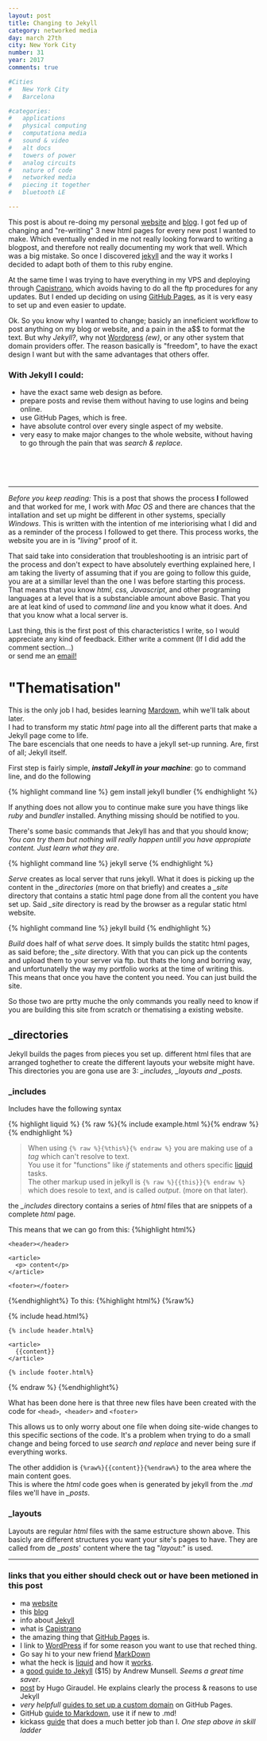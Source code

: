 ```yaml
---
layout: post
title: Changing to Jekyll
category: networked media
day: march 27th
city: New York City
number: 31
year: 2017
comments: true

#Cities
#	New York City
#	Barcelona

#categories:
#	applications
#	physical computing 
#	computationa media 
#	sound & video 
#	alt docs
#	towers of power 
#	analog circuits 
#	nature of code 
#	networked media
#	piecing it together
#	bluetooth LE

---
```


This post is about re-doing my personal [website][a1] and [blog][a2]. I got fed up of changing and "re-writing" 3 new html pages for every new post I wanted to make. Which eventually ended in me not really looking forward to writing a blogpost, and therefore not really documenting my work that well. Which was a big mistake. So once I discovered [jekyll][a3] and the way it works I decided to adapt both of them to this ruby engine.

At the same time I was trying to have everything in my VPS and deploying through [Capistrano][a4], which avoids having to do all the ftp procedures for any updates. But I ended up deciding on using [GitHub Pages][a5], as it is very easy to set up and even easier to update.

Ok. So you know why I wanted to change; basicly an inneficient workflow to post anything on my blog or website, and a pain in the a$$ to format the text. But why *Jekyll?*, why not [Wordpress](https://wordpress.com) *(ew)*, or any other system that domain providers offer. The reason basically is "freedom", to have the exact design I want but with the same advantages that others offer.

### With Jekyll I could: 
* have the exact same web design as before.
* prepare posts and revise them without having to use logins and being online.
* use GitHub Pages, which is free.
* have absolute control over every single aspect of my website.
* very easy to make major changes to the whole website, without having to go through the pain that was *search & replace*.
<br>
<br>
<br>

---

*Before you keep reading:* This is a post that shows the process **I** followed and that worked for me, I work with *Mac OS* and there are chances that the intallation and set up might be different in other systems, specially *Windows*. This is written with the intention of me interiorising what I did and as a reminder of the process I followed to get there. This process works, the website you are in is *"living"* proof of it. 

That said take into consideration that troubleshooting is an intrisic part of the process and don't expect to have absolutely everthing explained here, I am taking the liverty of assuming that if you are going to follow this guide, you are at a simillar level than the one I was before starting this process. That means that you know *html, css, Javascript*, and other programing languages at a level that is a substanciable amount above Basic. That you are at leat kind of used to *command line* and you know what it does. And that you know what a local server is.

Last thing, this is the first post of this characteristics I write, so I would appreciate any kind of feedback. Either write a comment (If I did add the comment section...)<br> or send me an <a href="mailto:grau@nyu.edu?Subject='Sup!" target="_top">email!</a>

# "Thematisation"

This is the only job I had, besides learning [Mardown][a6], whih we'll talk about later.<br> I had to transform my static *html* page into all the different parts that make a Jekyll page come to life.
<br>The bare escencials that one needs to have a jekyll set-up running. Are, first of all; Jekyll itself.

First step is fairly simple, ***install Jekyll in your machine***: go to command line, and do the following

{% highlight  command line %}
gem install jekyll bundler
{% endhighlight %}

If anything does not allow you to continue make sure you have things like *ruby* and *bundler* installed. Anything missing should be notified to you.

There's some basic commands that Jekyll has and that you should know; <br> *You can try them but nothing will really happen untill you have appropiate content. Just learn what they are*.

{% highlight  command line %} jekyll serve {% endhighlight %}

*Serve* creates as local server that runs jekyll. What it does is picking up the content in the *_directories* (more on that briefly) and creates a *_site* directory that contains a static html page done from all the content you have set up. Said *_site* directory is read by the browser as a regular static html website.

{% highlight  command line %} jekyll build {% endhighlight %}

*Build* does half of what *serve* does. It simply builds the statitc html pages, as said before; the *_site* directory. With that you can pick up the contents and upload them to your server via ftp. but thats the long and borring way, and unfortunatelly the way my portfolio works at the time of writing this. This means that once you have the content you need. You can just build the site.

So those two are prtty muche the only commands you really need to know if you are building this site from scratch or thematising a existing website.

## _directories

Jekyll builds the pages from pieces you set up. different html files that are arranged toghether to create the different layouts your website might have.
<br>This directories you are gona use are 3: *_includes, _layouts and _posts.*  

### _includes

Includes have the following syntax

{% highlight liquid %}
	{% raw %}{% include example.html %}{% endraw %}
{% endhighlight %}


> When using `{% raw %}{%this%}{% endraw %}` you are making use of a *tag* which can't resolve to text. <br>You use it for "functions" like *if* statements and others specific [liquid][a8] tasks. <br> The other markup used in jelkyll is `{% raw %}{{this}}{% endraw %}` which does resole to text, and is called *output*. (more on that later).

the *_includes* directory contains a series of *html* files that are snippets of a complete *html* page.

This means that we can go from this:
{%highlight html%}

<!doctype html>
<html lang="en">

  <head>
    <meta charset="utf-8">
    <title>The HTML5 Herald</title>
    <link rel="stylesheet" href="css/styles.css?v=1.0">
    <script src="js/scripts.js"></script>
  </head>

  <body>

    <header></header>

    <article>
      <p> content</p>
    </article>

    <footer></footer>

  </body>

</html>

{%endhighlight%}
To this:
{%highlight html%}
{%raw%}

<!doctype html>
<html lang="en">

  {% include head.html%} 

  <body>

    {% include header.html%}
  
    <article>
      {{content}}
    </article>

    {% include footer.html%}

  </body>

</html>
{% endraw %}
{%endhighlight%}

What has been done here is that three new files have been created with the code for `<head>`,` <header>` and `<footer>`

This allows us to only worry about one file when doing site-wide changes to this specific sections of the code. It's a problem when trying to do a small change and being forced to use *search and replace* and never being sure if everything works.

The other addidion is `{%raw%}{{content}}{%endraw%}` to the area where the main content goes. <br>This is where the *html* code goes when is generated by jekyll from the *.md* files we'll have in *_posts*.

### _layouts

Layouts are regular *html* files with the same estructure shown above. This basicly are different structures you want your site's pages to have. They are called from de *_posts*' content where the tag "*layout:*" is used.

---

### links that you either should check out or have been metioned in this post

* ma [website][a1]
* this [blog][a2]
* info about [Jekyll][a3]
* what is [Capistrano][a4]
* the amazing thing that [GitHub Pages][a5] is.
* I link to [WordPress](https://wordpress.com) if for some reason you want to use that reched thing.
* Go say hi to your new friend [MarkDown][a6]
* what the heck is [liquid][a7] and how it [works][a8].
* a [good guide to Jekyll](https://www.andrewmunsell.com/lesson/building-a-website-with-jekyll/) ($15) by Andrew Munsell. *Seems a great time saver*. 
* [post](http://hugogiraudel.com/2013/02/21/jekyll/) by Hugo Giraudel. He explains clearly the process & reasons to use Jekyll
* *very helpfull* [guides to set up a custom domain](https://help.github.com/articles/using-a-custom-domain-with-github-pages/) on GitHub Pages.
* GitHub [guide to Markdown](https://guides.github.com/features/mastering-markdown/), use it if new to .md!
* kickass [guide](http://nicolashery.com/fast-mobile-friendly-website-with-jekyll/) that does a much better job than I. *One step above in skill ladder*

[a1]: http://graupuche.info
[a2]: http://blog.graupuche.info
[a3]: http://jekyllrb.com
[a4]: http://capistranorb.com
[a5]: https://pages.github.com
[a6]: https://daringfireball.net/projects/markdown/
[a7]: https://shopify.github.io/liquid/
[a8]: https://github.com/Shopify/liquid/wiki/Liquid-for-Designers